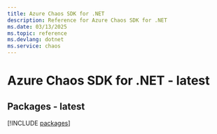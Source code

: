 ```yaml
---
title: Azure Chaos SDK for .NET
description: Reference for Azure Chaos SDK for .NET
ms.date: 03/13/2025
ms.topic: reference
ms.devlang: dotnet
ms.service: chaos
---
```

# Azure Chaos SDK for .NET - latest
## Packages - latest
[!INCLUDE [packages](chaos-index.md)]